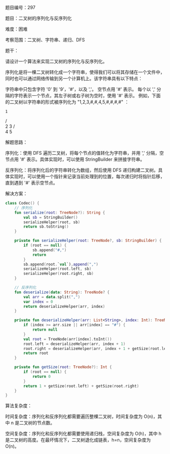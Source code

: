 题目编号：297

题目：二叉树的序列化与反序列化

难度：困难

考察范围：二叉树、字符串、递归、DFS

题干：

请设计一个算法来实现二叉树的序列化与反序列化。

序列化是将一棵二叉树转化成一个字符串，使得我们可以将其存储在一个文件中，同时也可以通过网络传输到另一个计算机上。该字符串具有以下特点：

字符串中只包含字符 '0' 到 '9'，'#'，以及 ','。
空节点用 '#' 表示。
每个以 ',' 分隔的字符表示一个节点，其左子树或右子树为空时，使用 '#' 表示。
例如，下面的二叉树以字符串的形式被序列化为 "1,2,3,#,#,4,5,#,#,#,#" ：

    1
   / \
  2   3
     / \
    4   5

解题思路：

序列化：使用 DFS 遍历二叉树，将每个节点的值转化为字符串，并用 ',' 分隔，空节点用 '#' 表示。具体实现时，可以使用 StringBuilder 来拼接字符串。

反序列化：将序列化后的字符串转化为数组，然后使用 DFS 递归构建二叉树。具体实现时，可以使用一个指针来记录当前处理到的位置，每次递归时将指针后移，直到遇到 '#' 表示空节点。

解决方案：

```kotlin
class Codec() {
    // 序列化
    fun serialize(root: TreeNode?): String {
        val sb = StringBuilder()
        serializeHelper(root, sb)
        return sb.toString()
    }

    private fun serializeHelper(root: TreeNode?, sb: StringBuilder) {
        if (root == null) {
            sb.append("#,")
            return
        }
        sb.append(root.`val`).append(",")
        serializeHelper(root.left, sb)
        serializeHelper(root.right, sb)
    }

    // 反序列化
    fun deserialize(data: String): TreeNode? {
        val arr = data.split(",")
        var index = 0
        return deserializeHelper(arr, index)
    }

    private fun deserializeHelper(arr: List<String>, index: Int): TreeNode? {
        if (index >= arr.size || arr[index] == "#") {
            return null
        }
        val root = TreeNode(arr[index].toInt())
        root.left = deserializeHelper(arr, index + 1)
        root.right = deserializeHelper(arr, index + 1 + getSize(root.left))
        return root
    }

    private fun getSize(root: TreeNode?): Int {
        if (root == null) {
            return 0
        }
        return 1 + getSize(root.left) + getSize(root.right)
    }
}
```

算法复杂度：

时间复杂度：序列化和反序列化都需要遍历整棵二叉树，时间复杂度为 O(n)，其中 n 是二叉树的节点数。

空间复杂度：序列化和反序列化都需要使用递归栈，空间复杂度为 O(h)，其中 h 是二叉树的高度。在最坏情况下，二叉树退化成链表，h=n，空间复杂度为 O(n)。
